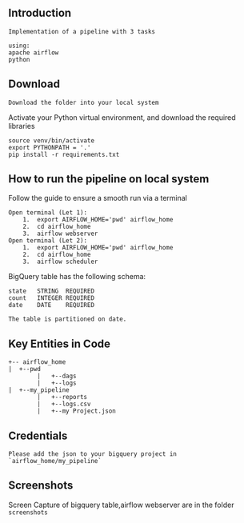 ## Introduction
```
Implementation of a pipeline with 3 tasks

using:
apache airflow
python

```
## Download

```
Download the folder into your local system
```


Activate your Python virtual environment, and download the required libraries
```
source venv/bin/activate
export PYTHONPATH = '.'
pip install -r requirements.txt
```

## How to run the pipeline on local system

Follow the guide to ensure a smooth run via a terminal
```
Open terminal (Let 1):
    1.  export AIRFLOW_HOME='pwd' airflow_home
    2.  cd airflow_home
    3.  airflow webserver
Open terminal (Let 2):
    1.  export AIRFLOW_HOME='pwd' airflow_home
    2.  cd airflow_home
    3.  airflow scheduler
```

BigQuery table has the following schema:
```
state	STRING	REQUIRED	
count	INTEGER	REQUIRED	
date	DATE	REQUIRED	

The table is partitioned on date.	
```

Key Entities in Code
----
```   
+-- airflow_home
|  +--pwd
        |   +--dags
        |   +--logs
|  +--my_pipeline
        |   +--reports
        |   +--logs.csv
        |   +--my Project.json
```
Credentials
----
``` 
Please add the json to your bigquery project in `airflow_home/my_pipeline`
``` 

Screenshots
----
Screen Capture of bigquery table,airflow webserver are in the folder `screenshots`


